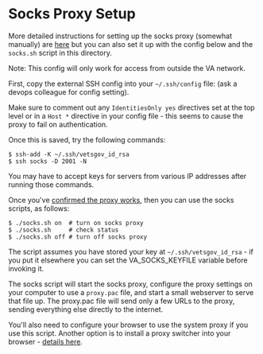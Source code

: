 # Socks Proxy Setup

More detailed instructions for setting up the socks proxy (somewhat manually) are [here](https://github.com/department-of-veterans-affairs/va.gov-team/blob/master/platform/engineering/internal-tools.md#configure-the-socks-proxy) but you can also set it up with the config below and the `socks.sh` script in this directory. 

Note: This config will only work for access from outside the VA network.

First, copy the external SSH config into your `~/.ssh/config` file: (ask a devops colleague for config setting).

Make sure to comment out any `IdentitiesOnly yes` directives set at the top level or in a `Host *` directive in your config file - this seems to cause the proxy to fail on authentication.

Once this is saved, try the following commands:
```
$ ssh-add -K ~/.ssh/vetsgov_id_rsa
$ ssh socks -D 2001 -N
```
You may have to accept keys for servers from various IP addresses after running those commands.

Once you've [confirmed the proxy works](https://github.com/department-of-veterans-affairs/va.gov-team/blob/master/platform/engineering/internal-tools.md#test-and-use-the-socks-proxy), then you can use the socks scripts, as follows:
```
$ ./socks.sh on  # turn on socks proxy
$ ./socks.sh     # check status
$ ./socks.sh off # turn off socks proxy
```
The script assumes you have stored your key at `~/.ssh/vetsgov_id_rsa` - if you put it elsewhere you can set the VA_SOCKS_KEYFILE variable before invoking it.

The socks script will start the socks proxy, configure the proxy settings on your computer to use a `proxy.pac` file, and start a small webserver to serve that file up. The proxy.pac file will send only a few URLs to the proxy, sending everything else directly to the internet.

You'll also need to configure your browser to use the system proxy if you use this script. Another option is to install a proxy switcher into your browser - [details here](https://github.com/department-of-veterans-affairs/va.gov-team/blob/master/platform/engineering/internal-tools.md#chrome--firefox).
